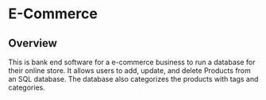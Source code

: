 # E-Commerce

## Overview
This is bank end software for a e-commerce business to run a database for their online store. It allows users to add, update, and delete Products from an SQL database. The database also categorizes the products with tags and categories.